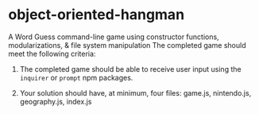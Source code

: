 # object-oriented-hangman
A Word Guess command-line game using constructor functions, modularizations, &amp; file system manipulation
The completed game should meet the following criteria:

1. The completed game should be able to receive user input using the `inquirer` or `prompt` npm packages.

2. Your solution should have, at minimum, four files: game.js, nintendo.js, geography.js, index.js
